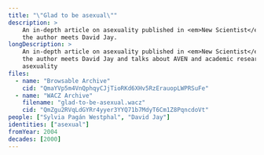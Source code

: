 ```yaml
---
title: "\"Glad to be asexual\""
description: >
    An in-depth article on asexuality published in <em>New Scientist</em> where
    the author meets David Jay.
longDescription: >
    An in-depth article on asexuality published in <em>New Scientist</em> where
    the author meets David Jay and talks about AVEN and academic research on
    asexuality
files:
  - name: "Browsable Archive"
    cid: "QmaYVp5m4VnQphqyCJjTioRKd6XHv5RzErauopLWPRSuFe"
  - name: "WACZ Archive"
    filename: "glad-to-be-asexual.wacz"
    cid: "QmZgu2RVqLdGYRr4yyer3YYQ71b7MdyT6Cm1Z8PqncdoVt"
people: ["Sylvia Pagán Westphal", "David Jay"]
identities: ["asexual"]
fromYear: 2004
decades: [2000]
---
```

